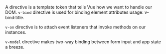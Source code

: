A directive is a template token that tells Vue how we want to handle our DOM.
`v-bind` directive is used for binding element attributes
usage: v-bind:title.

`v-on` directive is to attach event listeners that invoke methods on our instances.

`v-model` directive makes two-way binding between form input and app state a breeze.
